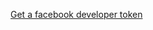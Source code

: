 [Get a facebook developer token](https://developers.facebook.com/tools/explorer/145634995501895/?method=GET&path=1614222468654688%3Ffields%3Dabout%2Cposts%7Bcomments%7D&version=v3.0)
